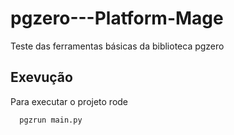 # pgzero---Platform-Mage
Teste das ferramentas básicas da biblioteca pgzero

## Exevução

Para executar o projeto rode

```bash
  pgzrun main.py
```
